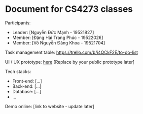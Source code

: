 # Document for CS4273 classes

Participants:

- Leader: [Nguyễn Đức Mạnh - 19521827]
- Member: [Đặng Hải Trang Phúc - 19522026]
- Member: [Võ Nguyễn Đăng Khoa - 19521704]


Task management table: https://trello.com/b/i4QCkF2E/to-do-list

UI / UX prototype: [here](https://www.figma.com/community/file/1017274846862703022) [Replace by your public prototype later]

Tech stacks:

- Front-end: [...]
- Back-end: [...]
- Database: [...]
- ...

Demo online: [link to website - update later]


